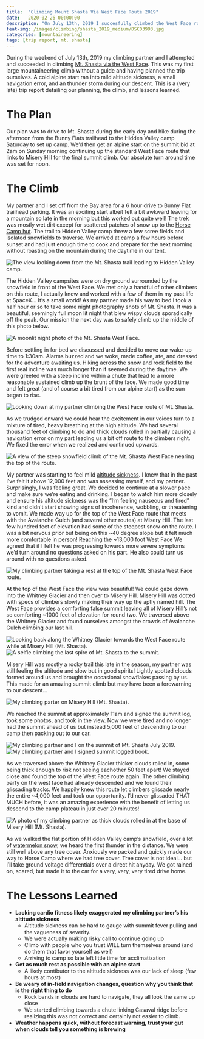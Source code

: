 ```yaml
---
title:  "Climbing Mount Shasta Via West Face Route 2019"
date:   2020-02-26 00:00:00
description: "On July 13th, 2019 I succesfully climbed the West Face route on Mt. Shasta. Read about our plan, our climb, our challenges, and see some of the photos we took on the mountain."
feat-img: /images/climbing/shasta_2019_medium/DSC03993.jpg
categories: [mountaineering]
tags: [trip report, mt. shasta]
---
```


During the weekend of July 13th, 2019 my climbing partner and I attempted and succeeded in climbing [Mt. Shasta via the West Face](https://www.shastaavalanche.org/general-route-description/west-face). This was my first large mountaineering climb without a guide and having planned the trip ourselves. A cold alpine start ran into mild altitude sickness, a small navigation error, and an thunder storm during our descent. This is a (very late) trip report detailing our planning, the climb, and lessons learned. 

# The Plan 

Our plan was to drive to Mt. Shasta during the early day and hike during the afternoon from the Bunny Flats trailhead to the Hidden Valley camp Saturday to set up camp. We’d then get an alpine start on the summit bid at 2am on Sunday morning continuing up the standard West Face route that links to Misery Hill for the final summit climb. Our absolute turn around time was set for noon.

# The Climb 

My partner and I set off from the Bay area for a 6 hour drive to Bunny Flat trailhead parking. It was an exciting start albeit felt a bit awkward leaving for a mountain so late in the morning but this worked out quite well! The trek was mostly wet dirt except for scattered patches of snow up to the [Horse Camp hut](https://www.sierraclubfoundation.org/what-we-fund/horse-camp-mt-shasta). The trail to Hidden Valley camp threw a few scree fields and isolated snowfields to traverse. We arrived at camp a few hours before sunset and had just enough time to cook and prepare for the next morning without roasting on the mountain during the daytime in our tent. 

<img src="/images/climbing/shasta_2019_medium/DSC03779.jpg" alt="The view looking down from the Mt. Shasta trail leading to Hidden Valley camp."/> 

The Hidden Valley campsites were on dry ground surrounded by the snowfield in front of the West Face. We met only a handful of other climbers on this route, I actually knew and worked with a few of them in my past life at SpaceX… It’s a small world! As my partner made his way to bed I took a half hour or so to take some night photography shots of Mt. Shasta. It was a beautiful, seemingly full moon lit night that blew wispy clouds sporadically off the peak. Our mission the next day was to safely climb up the middle of this photo below.

<img src="/images/climbing/shasta_2019_medium/DSC03844.jpg" alt="A moonlit night photo of the Mt. Shasta West Face."/> 

Before settling in for bed we discussed and decided to move our wake-up time to 1:30am. Alarms buzzed and we woke, made coffee, ate, and dressed for the adventure awaiting us. Hiking across the snow and rock field to the first real incline was much longer than it seemed during the daytime. We were greeted with a steep incline within a chute that lead to a more reasonable sustained climb up the brunt of the face. We made good time and felt great (and of course a bit tired from our alpine start) as the sun began to rise.

<img src="/images/climbing/shasta_2019_medium/DSC03888.jpg" alt="Looking down at my partner climbing the West Face route of Mt. Shasta."/> 

As we trudged onward we could hear the excitement in our voices turn to a mixture of tired, heavy breathing at the high altitude. We had several thousand feet of climbing to do and thick clouds rolled in partially causing a navigation error on my part leading us a bit off route to the climbers right. We fixed the error when we realized and continued upwards. 

<img src="/images/climbing/shasta_2019_medium/DSC03912.jpg" alt="A view of the steep snowfield climb of the Mt. Shasta West Face nearing the top of the route."/> 

My partner was starting to feel mild [altitude sickness](https://www.altitude.org/altitude-sickness). I knew that in the past I’ve felt it above 12,000 feet and was assessing myself, and my partner. Surprisingly, I was feeling great. We decided to continue at a slower pace and make sure we’re eating and drinking. I began to watch him more closely and ensure his altitude sickness was the “I’m feeling nauseous and tired” kind and didn’t start showing signs of incoherence, wobbling, or threatening to vomit. We made way up for the top of the West Face route that meets with the Avalanche Gulch (and several other routes) at Misery Hill.
The last few hundred feet of elevation had some of the steepest snow on the route. I was a bit nervous prior but being on this ~40 degree slope but it felt much more comfortable in person! Reaching the ~13,000 foot West Face We agreed that if I felt he was progressing towards more severe symptoms we’d turn around no questions asked on his part. He also could turn us around with no questions asked. 

<img src="/images/climbing/shasta_2019_medium/DSC03916.jpg" alt="My climbing partner taking a rest at the top of the Mt. Shasta West Face route."/> 

At the top of the West Face the view was beautiful! We could gaze down into the Whitney Glacier and then over to Misery Hill. Misery Hill was dotted with specs of climbers slowly making their way up the aptly named hill. The West Face provides a comforting false summit leaving all of Misery Hill’s not so comforting ~1000 feet of elevation for round two. We traversed above the Whitney Glacier and found ourselves amongst the crowds of Avalanche Gulch climbing our last hill.


<img src="/images/climbing/shasta_2019_medium/DSC04017.jpg" alt="Looking back along the Whitney Glacier towards the West Face route while at Misery Hill (Mt. Shasta)."/> 

<img src="/images/climbing/shasta_2019_medium/DSC03972.jpg" alt="A selfie climbing the last spire of Mt. Shasta to the summit."/> 

Misery Hill was mostly a rocky trail this late in the season, my partner was still feeling the altitude and slow but in good spirits! Lightly spotted clouds formed around us and brought the occasional snowflakes passing by us. This made for an amazing summit climb but may have been a forewarning to our descent...

<img src="/images/climbing/shasta_2019_medium/DSC03940.jpg" alt="My climbing parter on Misery Hill (Mt. Shasta)."/> 

We reached the summit at approximately 11am and signed the summit log, took some photos, and took in the view. Now we were tired and no longer had the summit ahead of us but instead 5,000 feet of descending to our camp then packing out to our car.

<img src="/images/climbing/shasta_2019_medium/DSC03993.jpg" alt="My climbing partner and I on the summit of Mt. Shasta July 2019."/> 
<img src="/images/climbing/shasta_2019_medium/DSC03997.jpg" alt="My climbing partner and I signed summit logged book."/> 

As we traversed above the Whitney Glacier thicker clouds rolled in, some being thick enough to risk not seeing eachother 50 feet apart! We stayed close and found the top of the West Face route again. The other climbing party on the west face had already descended and we found their glissading tracks. We happily knew this route let climbers glissade nearly the entire ~4,000 feet and took our opportunity. I’d never glissaded THAT MUCH before, it was an amazing experience with the benefit of letting us descend to the camp plateau in just over 20 minutes!

<img src="/images/climbing/shasta_2019_medium/DSC04010.jpg" alt="A photo of my climbing partner as thick clouds rolled in at the base of Misery Hill (Mt. Shasta)."/> 

As we walked the flat portion of Hidden Valley camp’s snowfield, over a lot of [watermelon snow](https://en.wikipedia.org/wiki/Watermelon_snow), we heard the first thunder in the distance. We were still well above any tree cover. Anxiously we packed and quickly made our way to Horse Camp where we had tree cover. Tree cover is not ideal… but I’ll take ground voltage differentials over a direct hit anyday. We got rained on, scared, but made it to the car for a very, very, very tired drive home.

# The Lessons Learned

* **Lacking cardio fitness likely exaggerated my climbing partner’s his altitude sickness**
  * Altitude sickness can be hard to gauge with summit fever pulling and the vagueness of severity. 
  * We were actually making risky call to continue going up 
  * Climb with people who you trust WILL turn themselves around (and do them that favor yourself as well)
  * Arriving to camp so late left little time for acclimatization 
* **Get as much rest as possible with an alpine start**
  * A likely contibutor to the altitude sickness was our lack of sleep (few hours at most)  
* **Be weary of in-field navigation changes, question why you think that is the right thing to do**
  * Rock bands in clouds are hard to navigate, they all look the same up close
  * We started climbing towards a chute linking Casaval ridge before realizing this was not correct and certainly not easier to climb.
* **Weather happens quick, without forecast warning, trust your gut when clouds tell you something is brewing**

